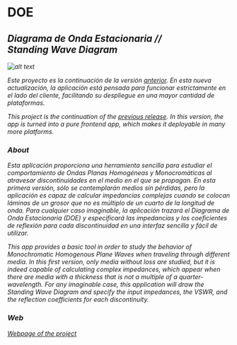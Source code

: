 
# DOE <i class="icon-rss">

##  Diagrama de Onda Estacionaria //  <br> Standing Wave Diagram
![alt text][logo] 

Este proyecto es la continuación de la versión [anterior](http://github.com/sonsoleslp/DOE). En esta nueva actualización, la aplicación está pensada para funcionar estrictamente en el lado del cliente, facilitando su despliegue en una mayor cantidad de plataformas.

This project is the continuation of the [previous release]. In this version, the app is turned into a pure frontend app, which makes it deployable in many more platforms.

### <i class="icon-info"> About

Esta aplicación proporciona una herramienta sencilla para estudiar el comportamiento de Ondas Planas Homogéneas y Monocromáticas al atravesar discontinuidades en el medio en el que se propagan. En esta primera versión, sólo se contemplarán medios sin pérdidas, pero la aplicación es capaz de calcular impedancias complejas cuando se colocan láminas de un grosor que no es múltiplo de un cuarto de la longitud de onda. Para cualquier caso imaginable, la aplicación trazará el Diagrama de Onda Estacionaria (DOE) y especificará las impedancias y los coeficientes de reflexión para cada discontinuidad en una interfaz sencilla y fácil de utilizar. 


This app provides a basic tool in order to study the behavior of Monochromatic Homogenous Plane Waves when traveling through different media. In this first version, only media without loss are studied, but it is indeed capable of calculating complex impedances, which appear when there are media with a thickness that is not a multiple of a quarter-wavelength. For any imaginable case, this application will draw the Standing Wave Diagram and specify the input impedances, the VSWR, and the reflection coefficients for each discontinuity.



### <i class="icon-globe"> Web

[Webpage of the project]


[Webpage of the project]:http://poynting.neocities,org
[logo]: http://sonsoleslp.neocities.org/maspeq.png
[previous release]:http://github.com/sonsoleslp/DOE